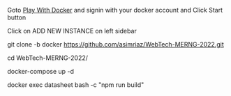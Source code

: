Goto [Play With Docker](https://labs.play-with-docker.com/#) and signin with your docker account and Click Start button

Click on ADD NEW INSTANCE on left sidebar

git clone -b docker https://github.com/asimriaz/WebTech-MERNG-2022.git

cd WebTech-MERNG-2022/  

docker-compose up -d

docker exec datasheet bash -c "npm run build"

